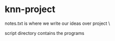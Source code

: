 # knn-project
notes.txt is where we write our ideas over project \\

script directory contains the programs
